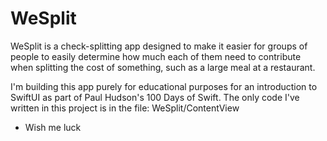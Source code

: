 # WeSplit

WeSplit is a check-splitting app designed to make it easier for groups of people to easily determine how much each of them need to contribute when splitting the cost of something, such as a large meal at a restaurant.

I'm building this app purely for educational purposes for an introduction to SwiftUI as part of Paul Hudson's 100 Days of Swift.
The only code I've written in this project is in the file: WeSplit/ContentView

* Wish me luck
